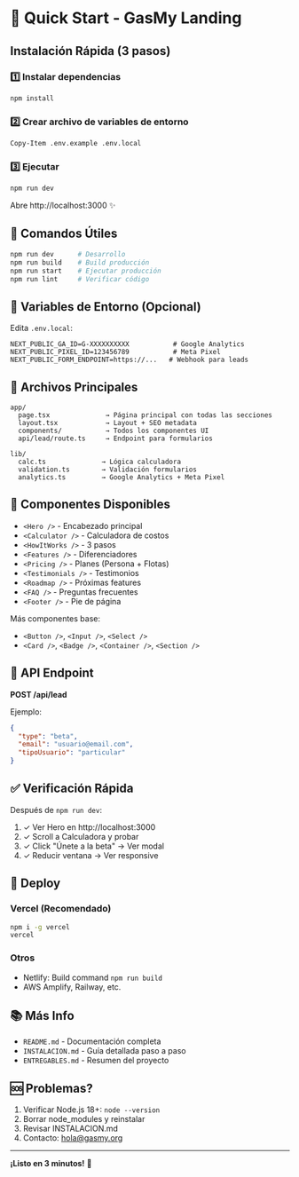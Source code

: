 # 🚀 Quick Start - GasMy Landing

## Instalación Rápida (3 pasos)

### 1️⃣ Instalar dependencias
```bash
npm install
```

### 2️⃣ Crear archivo de variables de entorno
```bash
Copy-Item .env.example .env.local
```

### 3️⃣ Ejecutar
```bash
npm run dev
```

Abre http://localhost:3000 ✨

## 📝 Comandos Útiles

```bash
npm run dev      # Desarrollo
npm run build    # Build producción
npm run start    # Ejecutar producción
npm run lint     # Verificar código
```

## 🔧 Variables de Entorno (Opcional)

Edita `.env.local`:

```env
NEXT_PUBLIC_GA_ID=G-XXXXXXXXXX           # Google Analytics
NEXT_PUBLIC_PIXEL_ID=123456789           # Meta Pixel
NEXT_PUBLIC_FORM_ENDPOINT=https://...   # Webhook para leads
```

## 📂 Archivos Principales

```
app/
  page.tsx              → Página principal con todas las secciones
  layout.tsx            → Layout + SEO metadata
  components/           → Todos los componentes UI
  api/lead/route.ts     → Endpoint para formularios

lib/
  calc.ts              → Lógica calculadora
  validation.ts        → Validación formularios
  analytics.ts         → Google Analytics + Meta Pixel
```

## 🎨 Componentes Disponibles

- `<Hero />` - Encabezado principal
- `<Calculator />` - Calculadora de costos
- `<HowItWorks />` - 3 pasos
- `<Features />` - Diferenciadores
- `<Pricing />` - Planes (Persona + Flotas)
- `<Testimonials />` - Testimonios
- `<Roadmap />` - Próximas features
- `<FAQ />` - Preguntas frecuentes
- `<Footer />` - Pie de página

Más componentes base:
- `<Button />`, `<Input />`, `<Select />`
- `<Card />`, `<Badge />`, `<Container />`, `<Section />`

## 🔌 API Endpoint

**POST /api/lead**

Ejemplo:
```json
{
  "type": "beta",
  "email": "usuario@email.com",
  "tipoUsuario": "particular"
}
```

## ✅ Verificación Rápida

Después de `npm run dev`:

1. ✓ Ver Hero en http://localhost:3000
2. ✓ Scroll a Calculadora y probar
3. ✓ Click "Únete a la beta" → Ver modal
4. ✓ Reducir ventana → Ver responsive

## 🚢 Deploy

### Vercel (Recomendado)
```bash
npm i -g vercel
vercel
```

### Otros
- Netlify: Build command `npm run build`
- AWS Amplify, Railway, etc.

## 📚 Más Info

- `README.md` - Documentación completa
- `INSTALACION.md` - Guía detallada paso a paso
- `ENTREGABLES.md` - Resumen del proyecto

## 🆘 Problemas?

1. Verificar Node.js 18+: `node --version`
2. Borrar node_modules y reinstalar
3. Revisar INSTALACION.md
4. Contacto: hola@gasmy.org

---

**¡Listo en 3 minutos!** 🎉
